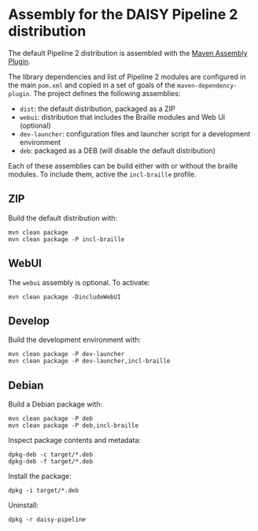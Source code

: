 Assembly for the DAISY Pipeline 2 distribution
==============================================

The default Pipeline 2 distribution is assembled with the [Maven Assembly Plugin](http://maven.apache.org/plugins/maven-assembly-plugin/). 

The library dependencies and list of Pipeline 2 modules are configured in the main `pom.xml` and copied in a set of goals of the `maven-dependency-plugin`. The project defines the following assemblies:

 - `dist`: the default distribution, packaged as a ZIP
 - `webui`: distribution that includes the Braille modules and Web UI (optional)
 - `dev-launcher`: configuration files and launcher script for a development environment
 - `deb`: packaged as a DEB (will disable the default distribution)

Each of these assemblies can be build either with or without the braille modules. To include them, active the `incl-braille` profile.

ZIP
---
Build the default distribution with:

	mvn clean package
	mvn clean package -P incl-braille

WebUI
-----

The `webui` assembly is optional. To activate:

    mvn clean package -DincludeWebUI


Develop
-------
Build the development environment with:

    mvn clean package -P dev-launcher
    mvn clean package -P dev-launcher,incl-braille
    
Debian
------
Build a Debian package with:

    mvn clean package -P deb
    mvn clean package -P deb,incl-braille
    
Inspect package contents and metadata:

    dpkg-deb -c target/*.deb
    dpkg-deb -f target/*.deb

Install the package:

    dpkg -i target/*.deb

Uninstall:

    dpkg -r daisy-pipeline
